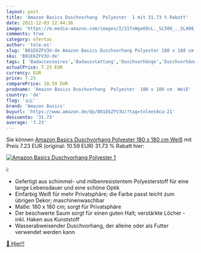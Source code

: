 ```yaml
---
layout: post
title: 'Amazon Basics Duschvorhang  Polyester  1 mit 31.73 % Rabatt'
date: 2021-12-03 22:44:36
image: 'https://m.media-amazon.com/images/I/31fxWgo69cL._SL500_._SL400_.jpg'
comments: true
category: ofertas
author: 'tole.es'
slug: 'B01E6ZFV3U-de Amazon Basics Duschvorhang Polyester 180 x 180 cm Weiß'
sku: 'B01E6ZFV3U-de'
tags: [ 'Badaccessoires','Badausstattung','Duschvorhänge','Duschvorhänge & Zubehör','Küche, Haushalt & Wohnen','amazon basics', ]
actualPrice: 7.23 EUR
currency: EUR
price: 7.23
comparePrice: 10.59 EUR
prodname: 'Amazon Basics Duschvorhang  Polyester  180 x 180 cm  Weiß'
country: 'de'
flag: '🇩🇪'
brand: 'Amazon Basics'
buyurl: 'https://www.amazon.de/dp/B01E6ZFV3U/?tag=tolees0ca-21'
descuento: '31.73'
average: '7.23'
---
```


Sie können [Amazon Basics Duschvorhang  Polyester  180 x 180 cm  Weiß](https://www.amazon.de/dp/B01E6ZFV3U/?tag=tolees0ca-21) mit Preis 7.23 EUR (original: 10.59 EUR) 31.73 % Rabatt hier:

[![Amazon Basics Duschvorhang  Polyester  1](https://m.media-amazon.com/images/I/31fxWgo69cL._SL500_._SL400_.jpg)](https://www.amazon.de/dp/B01E6ZFV3U/?tag=tolees0ca-21)

ℹ️:

- Gefertigt aus schimmel- und milbenresistentem Polyesterstoff für eine lange Lebensdauer und eine schöne Optik
- Einfarbig Weiß für mehr Privatsphäre; die Farbe passt leicht zum übrigen Dekor; maschinenwaschbar
- Maße: 180 x 180 cm; sorgt für Privatsphäre
- Der beschwerte Saum sorgt für einen guten Halt; verstärkte Löcher - inkl. Haken aus Kunststoff
- Wasserabweisender Duschvorhang, der alleine oder als Futter verwendet werden kann

[🛒 Hier!!](https://www.amazon.de/dp/B01E6ZFV3U/?tag=tolees0ca-21)
